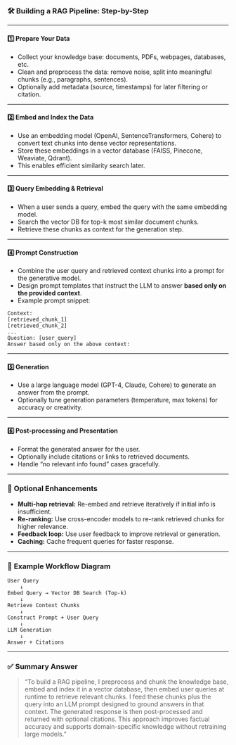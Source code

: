 ### 🛠 **Building a RAG Pipeline: Step-by-Step**

---

#### 1️⃣ **Prepare Your Data**

* Collect your knowledge base: documents, PDFs, webpages, databases, etc.
* Clean and preprocess the data: remove noise, split into meaningful chunks (e.g., paragraphs, sentences).
* Optionally add metadata (source, timestamps) for later filtering or citation.

---

#### 2️⃣ **Embed and Index the Data**

* Use an embedding model (OpenAI, SentenceTransformers, Cohere) to convert text chunks into dense vector representations.
* Store these embeddings in a vector database (FAISS, Pinecone, Weaviate, Qdrant).
* This enables efficient similarity search later.

---

#### 3️⃣ **Query Embedding & Retrieval**

* When a user sends a query, embed the query with the same embedding model.
* Search the vector DB for top-k most similar document chunks.
* Retrieve these chunks as context for the generation step.

---

#### 4️⃣ **Prompt Construction**

* Combine the user query and retrieved context chunks into a prompt for the generative model.
* Design prompt templates that instruct the LLM to answer **based only on the provided context**.
* Example prompt snippet:

```text
Context:
[retrieved_chunk_1]
[retrieved_chunk_2]
...
Question: [user_query]
Answer based only on the above context:
```

---

#### 5️⃣ **Generation**

* Use a large language model (GPT-4, Claude, Cohere) to generate an answer from the prompt.
* Optionally tune generation parameters (temperature, max tokens) for accuracy or creativity.

---

#### 6️⃣ **Post-processing and Presentation**

* Format the generated answer for the user.
* Optionally include citations or links to retrieved documents.
* Handle “no relevant info found” cases gracefully.

---

### 🧰 **Optional Enhancements**

* **Multi-hop retrieval:** Re-embed and retrieve iteratively if initial info is insufficient.
* **Re-ranking:** Use cross-encoder models to re-rank retrieved chunks for higher relevance.
* **Feedback loop:** Use user feedback to improve retrieval or generation.
* **Caching:** Cache frequent queries for faster response.

---

### 🧠 **Example Workflow Diagram**

```plaintext
User Query
    ↓
Embed Query → Vector DB Search (Top-k)
    ↓
Retrieve Context Chunks
    ↓
Construct Prompt + User Query
    ↓
LLM Generation
    ↓
Answer + Citations
```

---

### ✅ **Summary Answer**

> “To build a RAG pipeline, I preprocess and chunk the knowledge base, embed and index it in a vector database, then embed user queries at runtime to retrieve relevant chunks. I feed these chunks plus the query into an LLM prompt designed to ground answers in that context. The generated response is then post-processed and returned with optional citations. This approach improves factual accuracy and supports domain-specific knowledge without retraining large models.”

